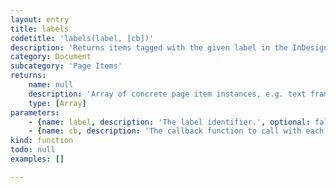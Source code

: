 ```yaml
---
layout: entry
title: labels
codetitle: 'labels(label, [cb])'
description: 'Returns items tagged with the given label in the InDesign Script Label pane (`Window -> Utilities -> Script Label`).'
category: Document
subcategory: 'Page Items'
returns:
    name: null
    description: 'Array of concrete page item instances, e.g. text frame or spline item.'
    type: [Array]
parameters:
    - {name: label, description: 'The label identifier.', optional: false, type: [String]}
    - {name: cb, description: 'The callback function to call with each item in the search result. When this function returns `false`, the loop stops. Passed arguments: `item`, `loopCount`.', optional: true, type: [Function]}
kind: function
todo: null
examples: []

---
```

